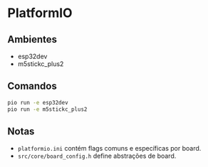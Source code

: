 # PlatformIO

## Ambientes
- esp32dev
- m5stickc_plus2

## Comandos
```bash
pio run -e esp32dev
pio run -e m5stickc_plus2
```

## Notas
- `platformio.ini` contém flags comuns e específicas por board.
- `src/core/board_config.h` define abstrações de board.

